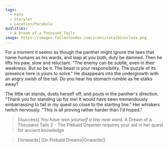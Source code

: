 ```yaml
---
tags:
  - Fate
  - Storylet
  - Location/Parabola
qualities:
  - A Dream of a Thousand Tails
image: https://images.fallenlondon.com/icons/ratalbinoclose.png
---
```

For a moment it seems as though the panther might ignore the laws that name humans as his wards, and leap at you both, duty be damned. Then he lifts his paw, slow and reluctant. "The enemy can be subtle, even in their weakness. But so be it. The beast is your responsibility. The puzzle of its presence here is yours to solve." He disappears into the undergrowth with an angry swish of the tail. Do you hear his stomach rumble as he stalks away?

The little rat stands, dusts herself off, and pouts in the panther's direction. "Thank you for standing up for me! It would have been tremendously embarrassing to fail in my quest so close to the starting line." Her whiskers twitch nervously. "This is all proving rather harder than I'd hoped."


> [!success]
> *You have won yourself a tiny new ward.*
> A Dream of a Thousand Tails 2 - The Piebald Dreamer requires your aid in her quest for ancient knowledge

> [!onwards] [[In Piebald Dreams|Onwards]]
